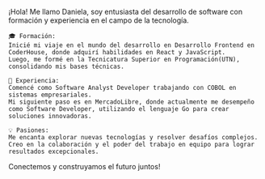 ¡Hola! Me llamo Daniela, soy entusiasta del desarrollo de software con formación y experiencia en el campo de la tecnología.

    🎓 Formación: 
    Inicié mi viaje en el mundo del desarrollo en Desarrollo Frontend en CoderHouse, donde adquirí habilidades en React y JavaScript. 
    Luego, me formé en la Tecnicatura Superior en Programación(UTN), consolidando mis bases técnicas.

    💼 Experiencia: 
    Comencé como Software Analyst Developer trabajando con COBOL en sistemas empresariales. 
    Mi siguiente paso es en MercadoLibre, donde actualmente me desempeño como Software Developer, utilizando el lenguaje Go para crear soluciones innovadoras.

    💡 Pasiones: 
    Me encanta explorar nuevas tecnologías y resolver desafíos complejos. 
    Creo en la colaboración y el poder del trabajo en equipo para lograr resultados excepcionales.

Conectemos y construyamos el futuro juntos!
